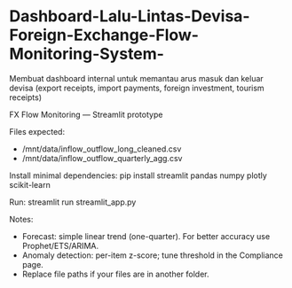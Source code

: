 # Dashboard-Lalu-Lintas-Devisa-Foreign-Exchange-Flow-Monitoring-System-
Membuat dashboard internal untuk memantau arus masuk dan keluar devisa (export receipts, import payments, foreign investment, tourism receipts)

FX Flow Monitoring — Streamlit prototype

Files expected:
- /mnt/data/inflow_outflow_long_cleaned.csv
- /mnt/data/inflow_outflow_quarterly_agg.csv

Install minimal dependencies:
pip install streamlit pandas numpy plotly scikit-learn

Run:
streamlit run streamlit_app.py

Notes:
- Forecast: simple linear trend (one-quarter). For better accuracy use Prophet/ETS/ARIMA.
- Anomaly detection: per-item z-score; tune threshold in the Compliance page.
- Replace file paths if your files are in another folder.
